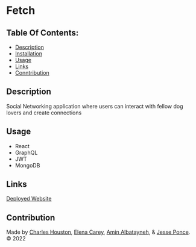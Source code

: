 # Fetch

## Table Of Contents:
* [Description](#description)
* [Installation](#installation)
* [Usage](#usage)
* [Links](#links)
* [Conntribution](#contribution)

## Description 
Social Networking application where users can interact with fellow dog lovers and create connections 

## Usage
* React
* GraphQL
* JWT
* MongoDB
 
## Links 
[Deployed Website](https://ohfetch.herokuapp.com/)

## Contribution
Made by [Charles Houston](https://github.com/gnartistic), [Elena Carey](https://github.com/elenalaree), [Amin Albatayneh](https://github.com/oameeno), & [Jesse Ponce](https://github.com/Soulreaper077). © 2022
